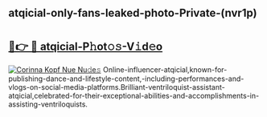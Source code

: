## atqicial-only-fans​-leaked-photo​-Private-(nvr1p)


# <h2><a href="https://mediaupload.pro?title=atqicial&ref=git">🔗👉 🔴 atqicial-P𝚑ot𝚘𝚜-V𝚒d𝚎o</a></h2>

[![Corinna Kopf Nue Nu𝚍e𝚜](https://i.imgur.com/0qMVB7G.gif)](https://mediaupload.pro?title=atqicial&ref=git)
Online-influencer-atqicial,known-for-publishing-dance-and-lifestyle-content,-including-performances-and-vlogs-on-social-media-platforms.Brilliant-ventriloquist-assistant-atqicial,celebrated-for-their-exceptional-abilities-and-accomplishments-in-assisting-ventriloquists.  